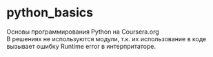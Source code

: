 # python_basics
Основы программирования Python на Coursera.org <br>
В решениях не используются модули, т.к. их использование в коде вызывает ошибку Runtime error в интерпритаторе.
